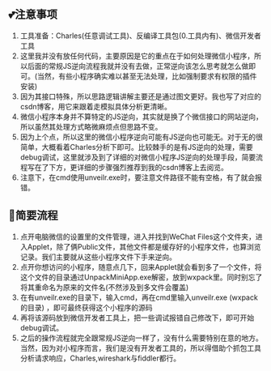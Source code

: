 ## 💕注意事项
1. 工具准备：Charles(任意调试工具)、反编译工具包(0.工具内有)、微信开发者工具
2. 这里我并没有放任何代码，主要原因是它的重点在于如何处理微信小程序，所以后面的常规JS逆向流程我就并没有去做，正常逆向该怎么思考就怎么做即可。(当然，有些小程序确实难以甚至无法处理，比如强制要求有权限的插件安装)
3. 因为其接口特殊，所以思路逻辑讲解主要还是通过图文更好。我也写了对应的csdn博客，用它来跟着走模拟具体分析更清晰。
4. 微信小程序本身并不算特定的JS逆向，其实就是换了个微信接口的网站逆向，所以虽然其处理方式略微麻烦点但思路不变。
5. 因为上个点，所以这里的微信小程序逆向可能有JS逆向也可能无。对于无的很简单，大概看着Charles分析下即可。比较棘手的是有JS逆向的处理，需要debug调试，这里就涉及到了详细的对微信小程序JS逆向的处理手段，简要流程写在了下方，更详细的步骤强烈推荐到我的csdn博客上去阅览。
6. 注意下，在cmd使用unveilr.exe时，要注意文件路径不能有空格，有了就会报错。

## 🔨简要流程
1. 点开电脑微信的设置里的文件管理，进入并找到WeChat Files这个文件夹，进入Applet，除了俩Public文件，其他文件都是缓存好的小程序文件，也算浏览记录。我们主要就从这些小程序文件下手来逆向。
2. 点开你想访问的小程序，随意点几下，回来Applet就会看到多了一个文件，将这个文件的目录通过UnpackMiniApp.exe解密，放到wxpack里。同时别忘了将其重命名为原来的文件名(不然涉及到多文件会覆盖)
3. 在有unveilr.exe的目录下，输入cmd，再在cmd里输入unveilr.exe (wxpack的目录) ，即可最终获得这个小程序的源码
4. 再将该源码放到微信开发者工具上，把一些调试报错自己修改下，即可开始debug调试。
5. 之后的操作流程就完全跟常规JS逆向一样了，没有什么需要特别在意的地方。当然，因为对小程序而言，我们是没有开发者工具的，所以得借助个抓包工具分析请求响应，Charles,wireshark与fiddler都行。